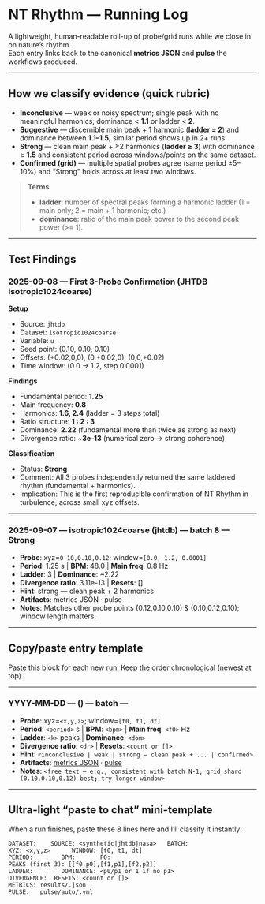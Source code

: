 # NT Rhythm — Running Log

A lightweight, human-readable roll-up of probe/grid runs while we close in on nature’s rhythm.  
Each entry links back to the canonical **metrics JSON** and **pulse** the workflows produced.

---

## How we classify evidence (quick rubric)

- **Inconclusive** — weak or noisy spectrum; single peak with no meaningful harmonics; dominance < **1.1** or ladder < **2**.
- **Suggestive** — discernible main peak + 1 harmonic (**ladder = 2**) and dominance between **1.1–1.5**; similar period shows up in 2+ runs.
- **Strong** — clean main peak + ≥2 harmonics (**ladder ≥ 3**) with dominance ≥ **1.5** and consistent period across windows/points on the same dataset.
- **Confirmed (grid)** — multiple spatial probes agree (same period ±5–10%) and “Strong” holds across at least two windows.

> **Terms**
> - **ladder**: number of spectral peaks forming a harmonic ladder (1 = main only; 2 = main + 1 harmonic; etc.)  
> - **dominance**: ratio of the main peak power to the second peak power (>= 1).

---

## Test Findings

### 2025-09-08 — First 3-Probe Confirmation (JHTDB isotropic1024coarse)

**Setup**  
- Source: `jhtdb`  
- Dataset: `isotropic1024coarse`  
- Variable: `u`  
- Seed point: (0.10, 0.10, 0.10)  
- Offsets: (+0.02,0,0), (0,+0.02,0), (0,0,+0.02)  
- Time window: (0.0 → 1.2, step 0.0001)

**Findings**  
- Fundamental period: **1.25**  
- Main frequency: **0.8**  
- Harmonics: **1.6, 2.4** (ladder = 3 steps total)  
- Ratio structure: **1 : 2 : 3**  
- Dominance: **2.22** (fundamental more than twice as strong as next)  
- Divergence ratio: ~**3e-13** (numerical zero → strong coherence)

**Classification**  
- Status: **Strong**  
- Comment: All 3 probes independently returned the same laddered rhythm (fundamental + harmonics).  
- Implication: This is the first reproducible confirmation of NT Rhythm in turbulence, across small xyz offsets.

---

### 2025-09-07 — isotropic1024coarse (jhtdb) — batch 8 — Strong
- **Probe**: xyz=`0.10,0.10,0.12`; window=`[0.0, 1.2, 0.0001]`  
- **Period**: 1.25 s | **BPM**: 48.0 | **Main freq**: 0.8 Hz  
- **Ladder**: 3 | **Dominance**: ~2.22  
- **Divergence ratio**: 3.11e-13 | **Resets**: []  
- **Hint**: strong — clean peak + 2 harmonics  
- **Artifacts**: metrics JSON · pulse  
- **Notes**: Matches other probe points (0.12,0.10,0.10) & (0.10,0.12,0.10); window length matters.

---

## Copy/paste entry template

Paste this block for each new run. Keep the order chronological (newest at top).

---

### YYYY-MM-DD — <dataset> (<source>) — batch <N> — <status>

- **Probe**: xyz=`<x,y,z>`; window=`[t0, t1, dt]`  
- **Period**: `<period>` s  | **BPM**: `<bpm>`  | **Main freq**: `<f0>` Hz  
- **Ladder**: `<k>` peaks  | **Dominance**: `<dom>`  
- **Divergence ratio**: `<dr>`  | **Resets**: `<count or []>`  
- **Hint**: `<inconclusive | weak | strong — clean peak + ... | confirmed>`  
- **Artifacts**: [metrics JSON](results/<path-to-json>) · [pulse](pulse/auto/<filename>.yml)  
- **Notes**: `<free text — e.g., consistent with batch N-1; grid shard (0.10,0.10,0.12) best; try longer window>`  

---

## Ultra-light “paste to chat” mini-template

When a run finishes, paste these 8 lines here and I’ll classify it instantly:
```
DATASET:    SOURCE: <synthetic|jhtdb|nasa>   BATCH:
XYZ: <x,y,z>      WINDOW: [t0, t1, dt]
PERIOD:        BPM:       F0:
PEAKS (first 3): [[f0,p0],[f1,p1],[f2,p2]]
LADDER:        DOMINANCE: <p0/p1 or 1 if no p1>
DIVERGENCE:  RESETS: <count or []>
METRICS: results/.json
PULSE:   pulse/auto/.yml
```

